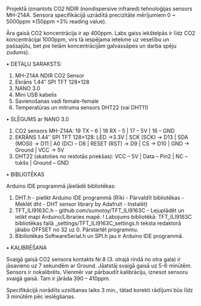 Projektā izmantots CO2 NDIR (nondispersive infrared) tehnoloģijas sensors MH-Z14A.
Sensora specifikācijā uzrādītā precizitāte mērījumiem 0 ~ 5000ppm ±(50ppm +3% reading value).

Āra gaisā CO2 koncentrācija ir ap 400ppm. Labs gaiss iekštelpās ir līdz CO2 koncentrācijai 1000ppm,
virs tā iespējama ietekme uz veselību un pašsajūtu, bet pie lielām koncentrācijām galvassāpes un darba spēju zudums).

• DETAĻU SARAKSTS:

1) MH-Z14A NDIR CO2 Sensor
2) Ekrāns 1.44″ SPI TFT 128×128
3) NANO 3.0
4) Mini USB kabelis
5) Savienošanas vadi female-female
6) Temperatūras un mitruma sensors DHT22 (vai DHT11)

• SLĒGUMS ar NANO 3.0

1) CO2 sensors MH-Z14A:
19 TX – 6 | 18 RX – 5 | 17 – 5V | 16 – GND
2) EKRĀNS 1.44″ SPI TFT 128×128:
LED ->3.3V | SCK (SCK) -> D13 | SDA (MOSI) -> D11 | A0 (DC) – D8 | RESET (RST) -> D9 | CS -> D10 | GND -> Ground | VCC -> 5V
3) DHT22 (skatoties no restotās priekšas):
VCC – 5V | Data – Pin2 | NC – tukšs | Ground – GND

• BIBLIOTĒKAS

Arduino IDE programmā jāielādē bibliotēkas:
1) DHT.h - pielikt Arduino IDE programmā (Rīki - Pārvaldīt bibliotēkas - Meklēt dht - DHT sensor library by Adafruit - Instalēt)
2) TFT_ILI9163C.h - github.com/sumotoy/TFT_ILI9163C - Lejuplādēt un ielikt mapi Arduino/Libraries mapē.
! Labojums bibliotēkā:
TFT_ILI9163C bibliotēkas failā _settings/TFT_ILI9163C_settings.h teksta redaktorā jālabo OFFSET no 32 uz 0. Pārstartēt programmu.
3) Bibiliotēkas SoftwareSerial.h un SPI.h jau ir Arduino IDE programmā.

• KALIBRĒŠANA

Svaigā gaisā CO2 sensora kontakts Nr.8 (3. otrajā rindā no otra gala) ir jāsavieno uz 7 sekundēm ar Ground.
Jāatstāj svaigā gaisā uz 5-6 minūtēm. Sensors ir nokalibrēts.
Vienmēr var pārbaudīt kalibrāciju, iznesot sensoru svaigā gaisā. Tam ir jārāda 390 – 410ppm.

Specifikācijā norādīts uzsilšanas laiks 3 min., tātad korekti rādījumi būs līdz 3 minūtēm pēc ieslēgšanas.
